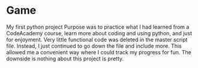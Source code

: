 # Game
My first python project
Purpose was to practice what I had learned from a CodeAcademy course, learn more about coding and using python, and just for enjoyment.
Very little functional code was deleted in the master script file. Instead, I just continued to go down the file and include more.
This allowed me a convenient way where I could track my progress for fun. The downside is nothing about this project is pretty.
